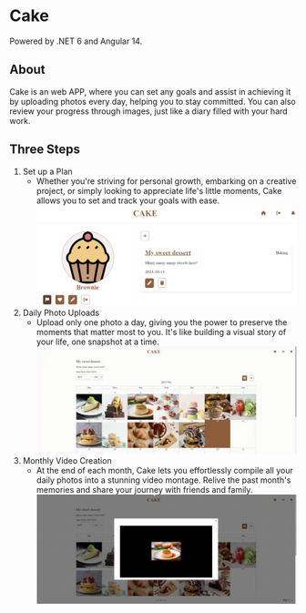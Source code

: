 # Cake
Powered by .NET 6 and Angular 14.
## About
Cake is an web APP, where you can set any goals and assist in achieving it by uploading photos every day, helping you to stay committed. You can also review your progress through images, just like a diary filled with your hard work.
    
## Three Steps
1. Set up a Plan
    - Whether you're striving for personal growth, embarking on a creative project, or simply looking to appreciate life's little moments, Cake allows you to set and track your goals with ease.
    ![image upload](keepdaily_fe/src/assets/about_set_plan.png)
2. Daily Photo Uploads
    - Upload only one photo a day, giving you the power to preserve the moments that matter most to you. It's like building a visual story of your life, one snapshot at a time.
    ![image upload](keepdaily_fe/src/assets/about_img_upload.gif)
3. Monthly Video Creation
    - At the end of each month, Cake lets you effortlessly compile all your daily photos into a stunning video montage. Relive the past month's memories and share your journey with friends and family.
    ![image upload](keepdaily_fe/src/assets/about_video_export.gif)